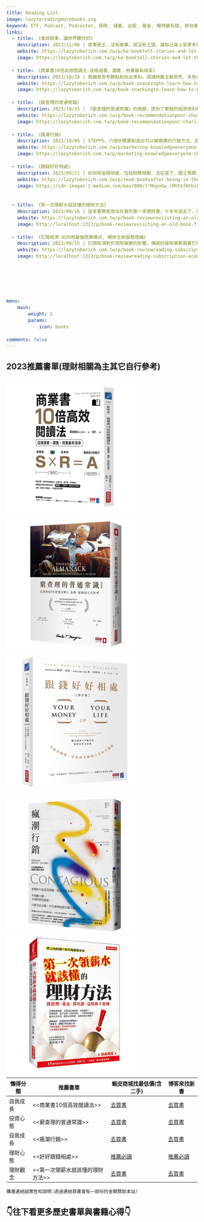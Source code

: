 ```yaml
---
title: Reading List
image: lazytoreadingmorebooks.svg
keyword: ETF, Podcast, Podcaster, 保險, 儲蓄, 台股, 基金, 懶得變有錢, 房地產, 投資理財, 支出, 收入, 理財規劃, 瑪斯理財兩三事, 稅務, 總體經濟, 美股, 職涯心得, 股利收入, 複委託, 記帳, 讀書心得, 財務規劃, 財商, 貸款, 資產配置, 退休規劃, 開源節流
links:
  - title: 《會說故事，讓世界聽你的》
    description: 2023/11/08 | 故事是王，沒有故事，就沒有王國。讓自己身上有更多故事，就有機會分享更多的祝福給更多的人。我也是這樣想的，如果有有更多理財規劃的故事，那是否有機會讓更多人懂的其實不是理財不是重點，重點是規劃。
    website: https://lazytoberich.com.tw/p/ke-booktell-stories-and-let-the-world-hear-you./
    image: https://lazytoberich.com.tw/p/ke-booktell-stories-and-let-the-world-hear-you./img_huc7790261985cd8bb204683e65f27d81f_95253_1024x0_resize_box_3.png

  - title: 《商業書10倍高效閱讀法:這樣選書、讀書、用書最有效率》
    description: 2023/10/28 | 關鍵是思考觀點和找出準則。閱讀時要主動思考、多角度思考，並將所學應用於實際情境。此外，連續閱讀同一主題的書籍可以提高記憶力。閱讀書籍中的觀點可以擴展思維，找到適合自己的準則，並應用於工作和生活中。
    website: https://lazytoberich.com.tw/p/book-snackingto-learn-how-to-progress-you-must-learn-the-methods-of-progress-in-the-book-10x-productivity-in-business./
    image: https://lazytoberich.com.tw/p/book-snackingto-learn-how-to-progress-you-must-learn-the-methods-of-progress-in-the-book-10x-productivity-in-business./img_hu9d77eabaf91968c550e21ae1c7cdc5f9_64439_1024x0_resize_box_3.png
    
  - title: 《窮查理的普通常識》
    description: 2023/10/25 | 《窮查理的普通常識》的摘要，提到了蒙格的投資原則和能力圈理論。文章強調了接受複雜事實、建立自己的決策模式、獨立思考能力以及投資原則的重要性。此外，還提到了謙虛、耐心、準備和改變等方面的建議。最後，文章分享了一些關於懶得變有錢的觀察和心得。
    website: https://lazytoberich.com.tw/p/book-recommendationpoor-charlies-almanackthe-wit-and-wisdom-of-charles-t.-munger-this-book-is-truly-not-about-poverty/
    image: https://lazytoberich.com.tw/p/book-recommendationpoor-charlies-almanackthe-wit-and-wisdom-of-charles-t.-munger-this-book-is-truly-not-about-poverty/img_hua7a68ff797643754feebb09dabdf6fcd_144325_1024x0_resize_box_3.png
    
  - title: 《瘋潮行銷》
    description: 2023/10/05 | STEPPS，六個步驟要創造出可以被瘋傳的行銷方法，這裡讀完跟大家簡單分享，我不是一個單純的理財部落客，什麼書我都會讀，讀完了分享出來如果對你有幫助，也希望你可以給我一些回饋。
    website: https://lazytoberich.com.tw/p/marketing-knowledgeeveryone-should-know-how-to-market-not-just-market-themselves-but-also-go-crazy-marketing-themselves./
    image: https://lazytoberich.com.tw/p/marketing-knowledgeeveryone-should-know-how-to-market-not-just-market-themselves-but-also-go-crazy-marketing-themselves./img_hu8eda1b88408f2d24976ff3ba318be04a_183526_1024x0_resize_box_3.png
    
  - title: 《跟錢好好相處》
    description: 2023/09/21 | 如何與金錢相處，包括財務規劃、活在當下、建立預算、改變思維和行為、記帳、省錢、最大化收入、投資自己以及獨立努力。書中提到了一些重要觀點，但也需要批判思考。總結來說，好好了解自己、認識金錢、投資自己，並避免盲目追求金錢。
    website: https://lazytoberich.com.tw/p/read-booksafter-being-in-the-workforce-for-a-while-we-all-need-to-get-along-with-money-again./
    image: https://cdn-images-1.medium.com/max/800/1*MnpnGw_lMVtkfWYbiOV3pg.png

      
  - title: 《第一次領薪水就該懂的理財方法》
    description: 2023/09/16 | 這本書算是我出社會的第一本理財書，十多年過去了，我還是覺得這是一本好書，作者勤奮工作，卻在中年覺悟，想致富不能靠薪水，因此痛下決心要學好投資與財務管理，他發展出一套結合財務知識與EXCEL試算表來檢驗報酬率的理財方法，並提早達到財務自由的目標。
    website: https://lazytoberich.com.tw/p/book-reviewrevisiting-an-old-book-financial-management-methods-you-should-know-when-receiving-your-first-paycheck/
    image: http://localhost:1313/p/book-reviewrevisiting-an-old-book-financial-management-methods-you-should-know-when-receiving-your-first-paycheck/img_hu03e8f26992c5cad9cc83d2842757da58_159315_1024x0_resize_box_3.png
    
  - title: 《訂閱經濟:如何用最強商業模式, 開啟全新服務商機》
    description: 2023/09/15 | 訂閱經濟對於保險業務的影響。傳統的保險業務需要打破框架，提供全新的服務，因為客戶需要的不再只是保單，而是一個訂閱式的服務。
    website: https://lazytoberich.com.tw/p/book-reviewreading-subscription-economy-discussing-business-motivation/
    image: http://localhost:1313/p/book-reviewreading-subscription-economy-discussing-business-motivation/img_hu14ea63ed9f96db906ec3706ebc9b8ac7_136949_1024x0_resize_box_3.png
      
  
      

    

menu: 
    main: 
        weight: 2
        params:
            icon: books

comments: false
---
```


## 2023推薦書單(理財相關為主其它自行參考)
![商業書10倍高效閱讀法](img.png)![窮查理的普通常識](img_1.png)![跟錢好好相處](img_2.png)

![瘋潮行銷](img_3.png)![第一次領薪水就該懂的理財方法](img_4.png)

| 懶得分類 | 推薦書單               | 蝦皮商城找最低價(含二手)                      | 博客來找新書                                                                                                                                                               | 
|------|--------------------|------------------------------------|----------------------------------------------------------------------------------------------------------------------------------------------------------------------|
| 自我成長 | <<商業書10倍高效閱讀法>>    | [去買書](https://shope.ee/99xfvNmoZn) | [去買書 ](https://www.books.com.tw/exep/assp.php/shamangels/products/0010930654?utm_source=shamangels&utm_medium=ap-books&utm_content=recommend&utm_campaign=ap-202311) |
| 投資心態 | <<窮查理的普通常識>>       | [去買書](https://shope.ee/5KkxLWhwIK) | [去買書](https://www.books.com.tw/exep/assp.php/shamangels/products/0010817729?utm_source=shamangels&utm_medium=ap-books&utm_content=recommend&utm_campaign=ap-202311)  |
| 自我成長 | <<瘋潮行銷>>           | [去買書](https://shope.ee/qIY1fn0q7)  | [去買書](https://www.books.com.tw/exep/assp.php/shamangels/products/0010817729?utm_source=shamangels&utm_medium=ap-books&utm_content=recommend&utm_campaign=ap-202311)  |
| 理財心態 | <<好好跟錢相處>>         | [推薦必讀](https://shope.ee/fz7oG2786) | [推薦必讀](https://www.books.com.tw/exep/assp.php/shamangels/products/0010963721?utm_source=shamangels&utm_medium=ap-books&utm_content=recommend&utm_campaign=ap-202311) |
| 理財觀念 | <<第一次領薪水就該懂的理財方法>> | [去買書](https://shope.ee/AK9dLt73o3) | [去買書](https://www.books.com.tw/exep/assp.php/shamangels/products/0010855411?utm_source=shamangels&utm_medium=ap-books&utm_content=recommend&utm_campaign=ap-202311)  |


`購書連結誠實告知說明:透過連結買書會有一部份的金額贊助本站!`
## 👇往下看更多歷史書單與書籍心得👇